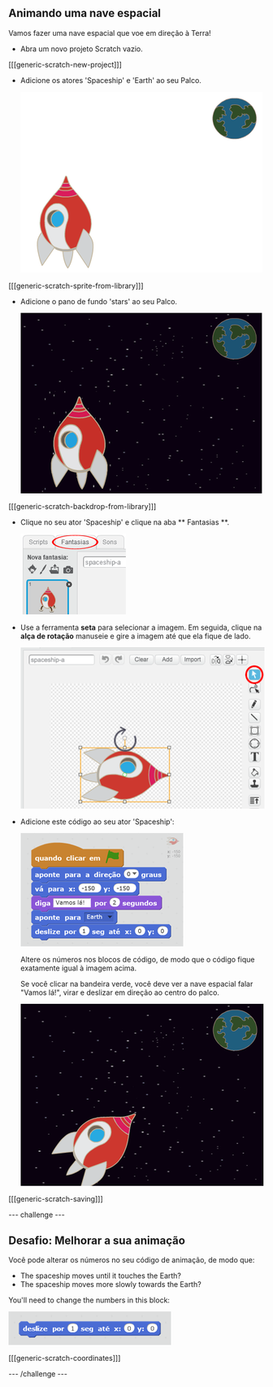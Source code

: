 ## Animando uma nave espacial

Vamos fazer uma nave espacial que voe em direção à Terra!

+ Abra um novo projeto Scratch vazio.

[[[generic-scratch-new-project]]]

+ Adicione os atores 'Spaceship' e 'Earth' ao seu Palco.
    
    ![Spaceship and Earth sprites](images/space-sprites.png)

[[[generic-scratch-sprite-from-library]]]

+ Adicione o pano de fundo 'stars' ao seu Palco.
    
    ![A space backdrop](images/space-backdrop.png)

[[[generic-scratch-backdrop-from-library]]]

+ Clique no seu ator 'Spaceship' e clique na aba ** Fantasias **.
    
    ![Sprite costume](images/space-costume.png)

+ Use a ferramenta **seta** para selecionar a imagem. Em seguida, clique na **alça de rotação** manuseie e gire a imagem até que ela fique de lado.
    
    ![Rotating a costume](images/space-rotate.png)

+ Adicione este código ao seu ator 'Spaceship':
    
    ![Spaceship code](images/space-animate.png)
    
    Altere os números nos blocos de código, de modo que o código fique exatamente igual à imagem acima.
    
    Se você clicar na bandeira verde, você deve ver a nave espacial falar "Vamos lá!", virar e deslizar em direção ao centro do palco.
    
    ![Testing a spaceship animation](images/space-animate-stage.png)

[[[generic-scratch-saving]]]

\--- challenge \---

## Desafio: Melhorar a sua animação

Você pode alterar os números no seu código de animação, de modo que:

+ The spaceship moves until it touches the Earth?
+ The spaceship moves more slowly towards the Earth?

You'll need to change the numbers in this block:

![Glide block](images/space-glide.png)

[[[generic-scratch-coordinates]]]

\--- /challenge \---